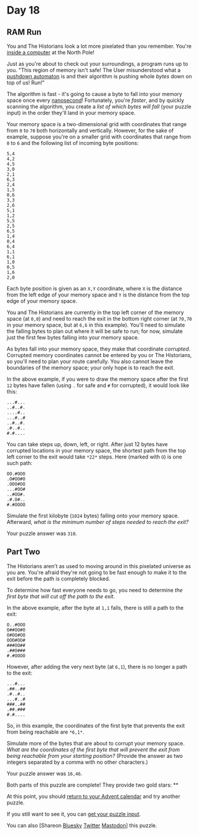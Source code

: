 # Day 18

## RAM Run

You and The Historians look a lot more pixelated than you remember. You're
[inside a computer](/2017/day/2) at the North Pole!

Just as you're about to check out your surroundings, a program runs up to you.
"This region of memory isn't safe! The User misunderstood what a [pushdown
automaton](https://en.wikipedia.org/wiki/Pushdown_automaton) is and their
algorithm is pushing whole *bytes* down on top of us! Run!"

The algorithm is fast - it's going to cause a byte to fall into your memory
space once every [nanosecond](https://www.youtube.com/watch?v=9eyFDBPk4Yw)!
Fortunately, you're *faster*, and by quickly scanning the algorithm, you create
a *list of which bytes will fall* (your puzzle input) in the order they'll land
in your memory space.

Your memory space is a two-dimensional grid with coordinates that range from
`0` to `70` both horizontally and vertically. However, for the sake of example,
suppose you're on a smaller grid with coordinates that range from `0` to `6`
and the following list of incoming byte positions:

```text
5,4
4,2
4,5
3,0
2,1
6,3
2,4
1,5
0,6
3,3
2,6
5,1
1,2
5,5
2,5
6,5
1,4
0,4
6,4
1,1
6,1
1,0
0,5
1,6
2,0

```

Each byte position is given as an `X,Y` coordinate, where `X` is the distance
from the left edge of your memory space and `Y` is the distance from the top
edge of your memory space.

You and The Historians are currently in the top left corner of the memory space
(at `0,0`) and need to reach the exit in the bottom right corner (at `70,70` in
your memory space, but at `6,6` in this example). You'll need to simulate the
falling bytes to plan out where it will be safe to run; for now, simulate just
the first few bytes falling into your memory space.

As bytes fall into your memory space, they make that coordinate *corrupted*.
Corrupted memory coordinates cannot be entered by you or The Historians, so
you'll need to plan your route carefully. You also cannot leave the boundaries
of the memory space; your only hope is to reach the exit.

In the above example, if you were to draw the memory space after the first `12`
bytes have fallen (using `.` for safe and `#` for corrupted), it would look
like this:

```text
...#...
..#..#.
....#..
...#..#
..#..#.
.#..#..
#.#....

```

You can take steps up, down, left, or right. After just 12 bytes have corrupted
locations in your memory space, the shortest path from the top left corner to
the exit would take `*22*` steps. Here (marked with `O`) is one such path:

```text
OO.#OOO
.O#OO#O
.OOO#OO
...#OO#
..#OO#.
.#.O#..
#.#OOOO

```

Simulate the first kilobyte (`1024` bytes) falling onto your memory space.
Afterward, *what is the minimum number of steps needed to reach the exit?*

Your puzzle answer was `310`.

## Part Two

The Historians aren't as used to moving around in this pixelated universe as
you are. You're afraid they're not going to be fast enough to make it to the
exit before the path is completely blocked.

To determine how fast everyone needs to go, you need to determine *the first
byte that will cut off the path to the exit*.

In the above example, after the byte at `1,1` falls, there is still a path to
the exit:

```text
O..#OOO
O##OO#O
O#OO#OO
OOO#OO#
###OO##
.##O###
#.#OOOO

```

However, after adding the very next byte (at `6,1`), there is no longer a path
to the exit:

```text
...#...
.##..##
.#..#..
...#..#
###..##
.##.###
#.#....

```

So, in this example, the coordinates of the first byte that prevents the exit
from being reachable are `*6,1*`.

Simulate more of the bytes that are about to corrupt your memory space. *What
are the coordinates of the first byte that will prevent the exit from being
reachable from your starting position?* (Provide the answer as two integers
separated by a comma with no other characters.)

Your puzzle answer was `16,46`.

Both parts of this puzzle are complete! They provide two gold stars: \*\*

At this point, you should [return to your Advent calendar](/2024) and try
another puzzle.

If you still want to see it, you can [get your puzzle input](18/input).

You can also [Shareon
[Bluesky](https://bsky.app/intent/compose?text=I%27ve+completed+%22RAM+Run%22+%2D+Day+18+%2D+Advent+of+Code+2024+%23AdventOfCode+https%3A%2F%2Fadventofcode%2Ecom%2F2024%2Fday%2F18)
[Twitter](https://twitter.com/intent/tweet?text=I%27ve+completed+%22RAM+Run%22+%2D+Day+18+%2D+Advent+of+Code+2024&url=https%3A%2F%2Fadventofcode%2Ecom%2F2024%2Fday%2F18&related=ericwastl&hashtags=AdventOfCode)
[Mastodon](javascript:void(0);)] this puzzle.
